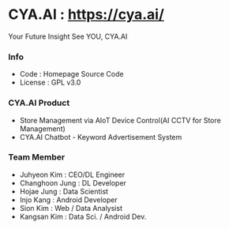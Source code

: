 # CYA.AI : https://cya.ai/
Your Future Insight See YOU, CYA.AI

### Info
- Code : Homepage Source Code
- License : GPL v3.0

### CYA.AI Product
- Store Management via AIoT Device Control(AI CCTV for Store Management)
- CYA.AI Chatbot - Keyword Advertisement System

### Team Member
- Juhyeon Kim : CEO/DL Engineer
- Changhoon Jung : DL Developer
- Hojae Jung : Data Scientist
- Injo Kang : Android Developer
- Sion Kim : Web / Data Analysist
- Kangsan Kim : Data Sci. / Android Dev.